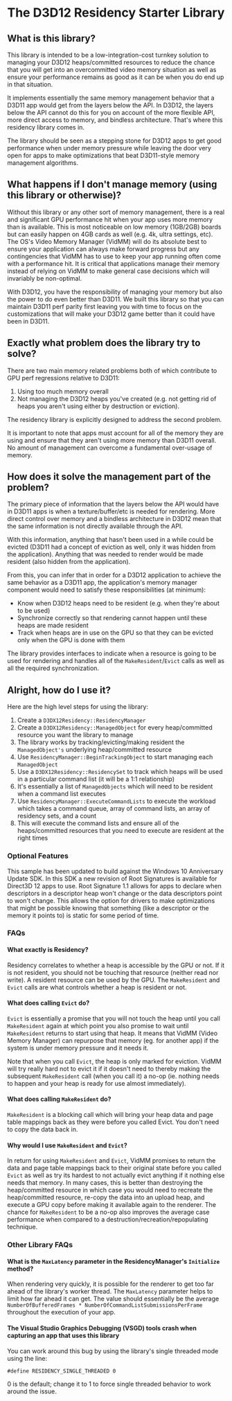 # The D3D12 Residency Starter Library

## What is this library?
This library is intended to be a low-integration-cost turnkey solution to managing your D3D12 heaps/committed resources to reduce the chance that you will get into an overcommitted video memory situation as well as ensure your performance remains as good as it can be when you do end up in that situation.

It implements essentially the same memory management behavior that a D3D11 app would get from the layers below the API.  In D3D12, the layers below the API cannot do this for you on account of the more flexible API, more direct access to memory, and bindless architecture.  That's where this residency library comes in.

The library should be seen as a stepping stone for D3D12 apps to get good performance when under memory pressure while leaving the door very open for apps to make optimizations that beat D3D11-style memory management algorithms.

## What happens if I don't manage memory (using this library or otherwise)?
Without this library or any other sort of memory management, there is a real and significant GPU performance hit when your app uses more memory than is available.  This is most noticeable on low memory (1GB/2GB) boards but can easily happen on 4GB cards as well (e.g. 4k, ultra settings, etc).  The OS's Video Memory Manager (VidMM) will do its absolute best to ensure your application can always make forward progress but any contingencies that VidMM has to use to keep your app running often come with a performance hit.  It is critical that applications manage their memory instead of relying on VidMM to make general case decisions which will invariably be non-optimal.

With D3D12, you have the responsibility of managing your memory but also the power to do even better than D3D11.  We built this library so that you can maintain D3D11 perf parity first leaving you with time to focus on the customizations that will make your D3D12 game better than it could have been in D3D11.

## Exactly what problem does the library try to solve?
There are two main memory related problems both of which contribute to GPU perf regressions relative to D3D11:

1. Using too much memory overall
2. Not managing the D3D12 heaps you've created (e.g. not getting rid of heaps you aren't using either by destruction or eviction).

The residency library is explicitly designed to address the second problem.

It is important to note that apps must account for all of the memory they are using and ensure that they aren't using more memory than D3D11 overall.  No amount of management can overcome a fundamental over-usage of memory.

## How does it solve the management part of the problem?
The primary piece of information that the layers below the API would have in D3D11 apps is when a texture/buffer/etc is needed for rendering.  More direct control over memory and a bindless architecture in D3D12 mean that the same information is not directly available through the API.

With this information, anything that hasn't been used in a while could be evicted (D3D11 had a concept of eviction as well, only it was hidden from the application).  Anything that was needed to render would be made resident (also hidden from the application).

From this, you can infer that in order for a D3D12 application to achieve the same behavior as a D3D11 app, the application's memory manager component would need to satisfy these responsibilities (at minimum):

* Know when D3D12 heaps need to be resident (e.g. when they're about to be used)
* Synchronize correctly so that rendering cannot happen until these heaps are made resident
* Track when heaps are in use on the GPU so that they can be evicted only when the GPU is done with them

The library provides interfaces to indicate when a resource is going to be used for rendering and handles all of the ```MakeResident```/```Evict``` calls as well as all the required synchronization.

## Alright, how do I use it?
Here are the high level steps for using the library:

1. Create a ```D3DX12Residency::ResidencyManager```
2. Create a ```D3DX12Residency::ManagedObject``` for every heap/committed resource you want the library to manage
  1. The library works by tracking/evicting/making resident the ```ManagedObject's``` underlying heap/committed resource
3. Use ```ResidencyManager::BeginTrackingObject``` to start managing each ```ManagedObject```
4. Use a ```D3DX12Residency::ResidencySet``` to track which heaps will be used in a particular command list (it will be a 1:1 relationship)
  1. It's essentially a list of ```ManagedObjects``` which will need to be resident when a command list executes
5. Use ```ResidencyManager::ExecuteCommandLists``` to execute the workload which takes a command queue, array of command lists, an array of residency sets, and a count
  1. This will execute the command lists and ensure all of the heaps/committed resources that you need to execute are resident at the right times

### Optional Features
This sample has been updated to build against the Windows 10 Anniversary Update SDK. In this SDK a new revision of Root Signatures is available for Direct3D 12 apps to use. Root Signature 1.1 allows for apps to declare when descriptors in a descriptor heap won't change or the data descriptors point to won't change.  This allows the option for drivers to make optimizations that might be possible knowing that something (like a descriptor or the memory it points to) is static for some period of time.

### FAQs

#### What exactly is Residency?
Residency correlates to whether a heap is accessible by the GPU or not.  If it is not resident, you should not be touching that resource (neither read nor write).  A resident resource can be used by the GPU.  The ```MakeResident``` and ```Evict``` calls are what controls whether a heap is resident or not.

#### What does calling ```Evict``` do?
```Evict``` is essentially a promise that you will not touch the heap until you call ```MakeResident``` again at which point you also promise to wait until ```MakeResident``` returns to start using that heap.  It means that VidMM (Video Memory Manager) can repurpose that memory (eg. for another app) if the system is under memory pressure and it needs it.

Note that when you call ```Evict```, the heap is only marked for eviction.  VidMM will try really hard not to evict it if it doesn't need to thereby making the subsequent ```MakeResident``` call (when you call it) a no-op (ie. nothing needs to happen and your heap is ready for use almost immediately).

#### What does calling ```MakeResident``` do?
```MakeResident``` is a blocking call which will bring your heap data and page table mappings back as they were before you called Evict.  You don't need to copy the data back in.

#### Why would I use ```MakeResident``` and ```Evict```?
In return for using ```MakeResident``` and ```Evict```, VidMM promises to return the data and page table mappings back to their original state before you called ```Evict``` as well as try its hardest to not actually evict anything if it nothing else needs that memory.  In many cases, this is better than destroying the heap/committed resource in which case you would need to recreate the heap/committed resource, re-copy the data into an upload heap, and execute a GPU copy before making it available again to the renderer.  The chance for ```MakeResident``` to be a no-op also improves the average case performance when compared to a destruction/recreation/repopulating technique.

### Other Library FAQs

#### What is the ```MaxLatency``` parameter in the ResidencyManager's ```Initialize``` method?
When rendering very quickly, it is possible for the renderer to get too far ahead of the library's worker thread.  The ```MaxLatency``` parameter helps to limit how far ahead it can get.  The value should essentially be the average ```NumberOfBufferedFrames * NumberOfCommandListSubmissionsPerFrame``` throughout the execution of your app.

#### The Visual Studio Graphics Debugging (VSGD) tools crash when capturing an app that uses this library
You can work around this bug by using the library's single threaded mode using the line:
```
#define RESIDENCY_SINGLE_THREADED 0
```
0 is the default; change it to 1 to force single threaded behavior to work around the issue.
